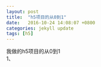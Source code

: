 ```yaml
---
layout: post
title:  "h5项目的从0到1"
date:   2016-10-24 14:08:07 +0800
categories: jekyll update
tags: [h5]
---
```

我做的h5项目的从0到1  
1、



